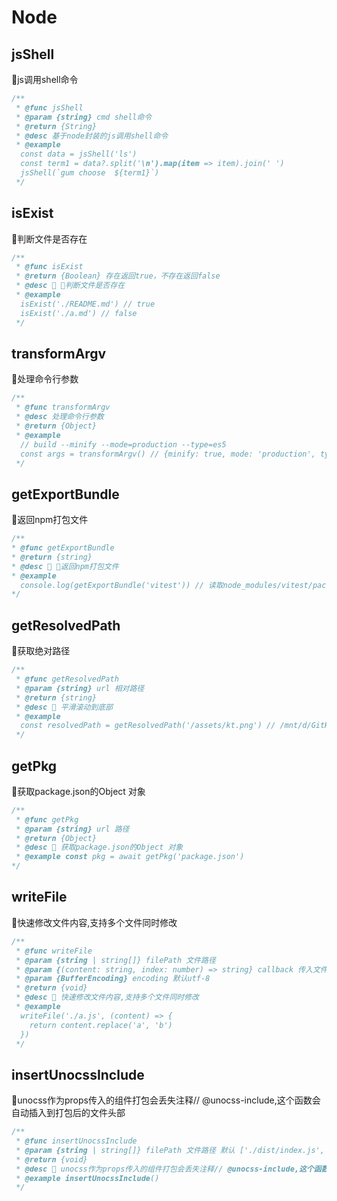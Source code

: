 # Node
## jsShell
🧿js调用shell命令
```typescript
/**
 * @func jsShell
 * @param {string} cmd shell命令
 * @return {String}
 * @desc 基于node封装的js调用shell命令
 * @example 
  const data = jsShell('ls')
  const term1 = data?.split('\n').map(item => item).join(' ')
  jsShell(`gum choose  ${term1}`)
 */
```
## isExist
🧿判断文件是否存在
```typescript
/**
 * @func isExist
 * @return {Boolean} 存在返回true，不存在返回false
 * @desc 📝 🧿判断文件是否存在
 * @example 
  isExist('./README.md') // true
  isExist('./a.md') // false
 */
```
## transformArgv
🧿处理命令行参数
```typescript
/**
 * @func transformArgv
 * @desc 处理命令行参数
 * @return {Object}
 * @example 
  // build --minify --mode=production --type=es5
  const args = transformArgv() // {minify: true, mode: 'production', type: 'es5'}
 */
```
## getExportBundle
🧿返回npm打包文件
```typescript
/**
* @func getExportBundle
* @return {string}
* @desc 📝 🧿返回npm打包文件
* @example 
  console.log(getExportBundle('vitest')) // 读取node_modules/vitest/package.json的module字段如果没有才会读取main字段, 返回打包文件的内容
*/
```
## getResolvedPath
🧿获取绝对路径
```typescript
/**
 * @func getResolvedPath
 * @param {string} url 相对路径
 * @return {string}
 * @desc 📝 平滑滚动到底部
 * @example 
  const resolvedPath = getResolvedPath('/assets/kt.png') // /mnt/d/GitHub/assets/kt.png
 */
```
## getPkg
🧿获取package.json的Object 对象
```typescript
/**
 * @func getPkg
 * @param {string} url 路径
 * @return {Object}
 * @desc 📝 获取package.json的Object 对象
 * @example const pkg = await getPkg('package.json')
*/
```
## writeFile
🧿快速修改文件内容,支持多个文件同时修改
```typescript
/**
 * @func writeFile
 * @param {string | string[]} filePath 文件路径
 * @param {(content: string, index: number) => string} callback 传入文件string类型的内容,可以修改后返回新的内容
 * @param {BufferEncoding} encoding 默认utf-8
 * @return {void}
 * @desc 📝 快速修改文件内容,支持多个文件同时修改
 * @example 
  writeFile('./a.js', (content) => {
    return content.replace('a', 'b')
  })
 */
```
## insertUnocssInclude
🧿unocss作为props传入的组件打包会丢失注释// @unocss-include,这个函数会自动插入到打包后的文件头部
```typescript
/**
 * @func insertUnocssInclude
 * @param {string | string[]} filePath 文件路径 默认 ['./dist/index.js', './dist/index.mjs']
 * @return {void}
 * @desc 📝 unocss作为props传入的组件打包会丢失注释// @unocss-include,这个函数会自动插入到打包后的文件头部
 * @example insertUnocssInclude()
 */
```
